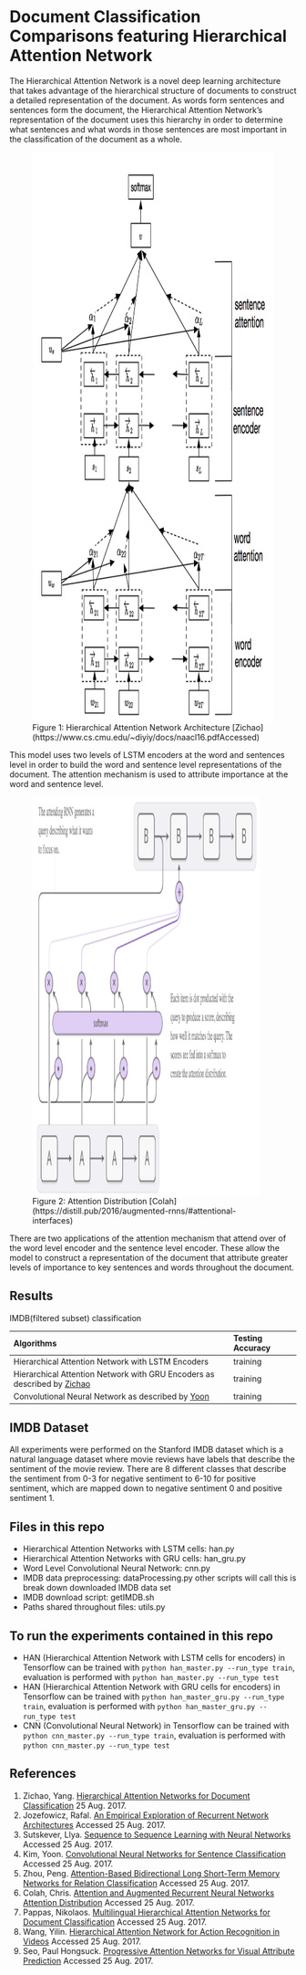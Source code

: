 # Document Classification Comparisons featuring Hierarchical Attention Network

The Hierarchical Attention Network is a novel deep learning architecture that takes advantage of the hierarchical structure of documents to construct a detailed representation of the document. As words form sentences and sentences form the document, the Hierarchical Attention Network’s representation of the document uses this hierarchy in order to determine what sentences and what words in those sentences are most important in the classification of the document as a whole.

<figure>
<img src="lib/imgs/HierarchicalAttentionNetworksDiagram.png" height="1000px" width="1000px" align="right">
<figcaption> Figure 1: Hierarchical Attention Network Architecture [Zichao](https://www.cs.cmu.edu/~diyiy/docs/naacl16.pdfAccessed) </figcaption>
</figure>

This model uses two levels of LSTM encoders at the word and sentences level in order to build the word and sentence level representations of the document. The attention mechanism is used to attribute importance at the word and sentence level.

<figure>
<img src="lib/imgs/AttentionDistribution.png" height="700px" width="400px" align="center">
<figcaption> Figure 2: Attention Distribution [Colah](https://distill.pub/2016/augmented-rnns/#attentional-interfaces) </figcaption>
</figure>

There are two applications of the attention mechanism that attend over of the word level encoder and the sentence level encoder. These allow the model to construct a representation of the document that attribute greater levels of importance to key sentences and words throughout the document.

## Results
IMDB(filtered subset) classification

| Algorithms | Testing Accuracy
| :- | :-
| Hierarchical Attention Network with LSTM Encoders |  training
| Hierarchical Attention Network with GRU Encoders as described by [Zichao](https://www.cs.cmu.edu/~diyiy/docs/naacl16.pdfAccessed) |  training
| Convolutional Neural Network as described by [Yoon](http://www.aclweb.org/anthology/D14-1181) | training

## IMDB Dataset
All experiments were performed on the Stanford IMDB dataset which is a natural language dataset where movie reviews have labels that describe the sentiment of the movie review. There are 8 different classes that describe the sentiment from 0-3 for negative sentiment to 6-10 for positive sentiment, which are mapped down to negative sentiment 0 and positive sentiment 1.

## Files in this repo
* Hierarchical Attention Networks with LSTM cells: han.py
* Hierarchical Attention Networks with GRU cells: han_gru.py
* Word Level Convolutional Neural Network: cnn.py
* IMDB data preprocessing: dataProcessing.py other scripts will call this is break down downloaded IMDB data set
* IMDB download script: getIMDB.sh
* Paths shared throughout files: utils.py

## To run the experiments contained in this repo
* HAN (Hierarchical Attention Network with LSTM cells for encoders) in Tensorflow can be trained with `python han_master.py --run_type train`, evaluation is performed with `python han_master.py --run_type test`
* HAN (Hierarchical Attention Network with GRU cells for encoders) in Tensorflow can be trained with `python han_master_gru.py --run_type train`, evaluation is performed with `python han_master_gru.py --run_type test`
* CNN (Convolutional Neural Network) in Tensorflow can be trained with `python cnn_master.py --run_type train`, evaluation is performed with `python cnn_master.py --run_type test`

## References
1) Zichao, Yang. [Hierarchical Attention Networks for Document Classification](https://www.cs.cmu.edu/~diyiy/docs/naacl16.pdfAccessed) 25 Aug. 2017.
2) Jozefowicz, Rafal. [An Empirical Exploration of Recurrent Network Architectures](http://proceedings.mlr.press/v37/jozefowicz15.pdf) Accessed 25 Aug. 2017.
3) Sutskever, Llya. [Sequence to Sequence Learning with Neural Networks](https://papers.nips.cc/paper/5346-sequence-to-sequence-learning-with-neural-networks.pdf) Accessed 25 Aug. 2017.
4) Kim, Yoon. [Convolutional Neural Networks for Sentence Classification](http://www.aclweb.org/anthology/D14-1181) Accessed 25 Aug. 2017.
5) Zhou, Peng. [Attention-Based Bidirectional Long Short-Term Memory Networks for Relation Classification](http://aclweb.org/anthology/P/P16/P16-2034.pdf) Accessed 25 Aug. 2017.
6) Colah, Chris. [Attention and Augmented Recurrent Neural Networks Attention Distribution](https://distill.pub/2016/augmented-rnns/#attentional-interfaces) Accessed 25 Aug. 2017.
7) Pappas, Nikolaos. [Multilingual Hierarchical Attention Networks for Document Classification](https://arxiv.org/pdf/1707.00896.pdf) Accessed 25 Aug. 2017.
8) Wang, Yilin. [Hierarchical Attention Network for Action Recognition in Videos](https://arxiv.org/pdf/1607.06416.pdf) Accessed 25 Aug. 2017.
9) Seo, Paul Hongsuck. [Progressive Attention Networks for Visual Attribute Prediction](https://arxiv.org/pdf/1606.02393.pdf) Accessed 25 Aug. 2017.
